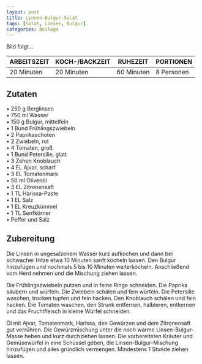 ```yaml
---
layout: post
title: Linsen-Bulgur-Salat
tags: [Salat, Linsen, Bulgur]
categories: Beilage
---
```



Bild folgt...

| ARBEITSZEIT | KOCH-/BACKZEIT | RUHEZEIT | PORTIONEN |
|--------------|--------------|--------------|--------------|
| 20 Minuten | 20 Minuten | 60 Minuten | 8 Personen |


## Zutaten
•	250 g	Berglinsen  
•	750 ml Wasser  
•	150 g	Bulgur, mittelfein  
•	1 Bund Frühlingszwiebeln  
•	2 Paprikaschoten  
•	2 Zwiebeln, rot  
•	4	Tomaten, groß  
•	1 Bund Petersilie, glatt  
•	3 Zehen	Knoblauch  
•	4 EL Ajvar, scharf  
•	3 EL Tomatenmark  
•	50 ml	Olivenöl  
•	3 EL Zitronensaft  
•	1 TL Harissa-Paste  
•	1 EL Salz  
•	1 EL Kreuzkümmel   
•	1 TL Senfkörner   
•	Peffer und Salz  


## Zubereitung
Die Linsen in ungesalzenem Wasser kurz aufkochen und dann bei schwacher Hitze etwa 10 Minuten sanft köcheln lassen. Den Bulgur hinzufügen und nochmals 5 bis 10 Minuten weiterköcheln. Anschließend vom Herd nehmen und die Mischung ziehen lassen.

Die Frühlingszwiebeln putzen und in feine Ringe schneiden. Die Paprika säubern und würfeln. Die Zwiebeln schälen und fein würfeln. Die Petersilie waschen, trocken tupfen und fein hacken. Den Knoblauch schälen und fein hacken. Die Tomaten waschen, den Strunk entfernen, halbieren, entkernen und das Fruchtfleisch in kleine Würfel schneiden.

Öl mit Ajvar, Tomatenmark, Harissa, den Gewürzen und dem Zitronensaft gut verrühren. Die Gewürzmischung unter die noch warme Linsen-Bulgur-Masse heben und kurz durchziehen lassen. Die vorbereiteten Kräuter und Gemüsewürfel in eine Schüssel geben, die Linsen-Bulgur-Mischung hinzufügen und alles gründlich vermengen. Mindestens 1 Stunde ziehen lassen.

